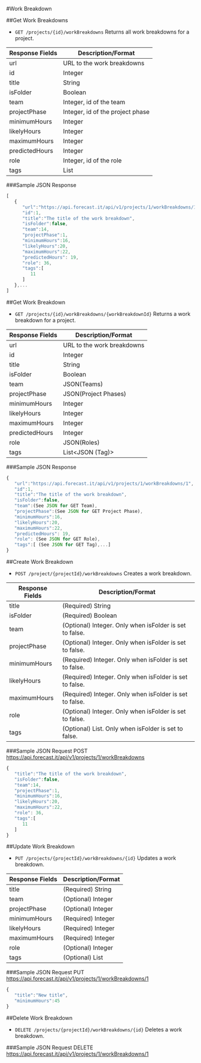 #Work Breakdown

##Get Work Breakdowns

* `GET /projects/{id}/workBreakdowns` Returns all work breakdowns for a project.

|Response Fields | Description/Format|
|------------ | -------------|
|url | URL to the work breakdowns|
|id | Integer|
|title | String|
|isFolder | Boolean|
|team | Integer, id of the team|
|projectPhase | Integer, id of the project phase|
|minimumHours | Integer|
|likelyHours | Integer|
|maximumHours | Integer|
|predictedHours | Integer|
|role | Integer, id of the role|
|tags | List<Integer>|

###Sample JSON Response
```javascript
[
   {
      "url":"https://api.forecast.it/api/v1/projects/1/workBreakdowns/1",
      "id":1,
      "title":"The title of the work breakdown",
      "isFolder":false,
      "team":14,
      "projectPhase":1,
      "minimumHours":16,
      "likelyHours":20,
      "maximumHours":22,
      "predictedHours": 19,
      "role": 36,
      "tags":[
         11
      ]
   },...
]
```

##Get Work Breakdown

* `GET /projects/{id}/workBreakdowns/{workBreakdownId}` Returns a work breakdown for a project.

|Response Fields | Description/Format|
|------------ | -------------|
|url | URL to the work breakdowns|
|id | Integer|
|title | String|
|isFolder | Boolean|
|team | JSON(Teams)|
|projectPhase | JSON(Project Phases)|
|minimumHours | Integer|
|likelyHours | Integer|
|maximumHours | Integer|
|predictedHours | Integer|
|role | JSON(Roles)|
|tags | List<JSON (Tag)>|

###Sample JSON Response
```javascript
{
   "url":"https://api.forecast.it/api/v1/projects/1/workBreakdowns/1",
   "id":1,
   "title":"The title of the work breakdown",
   "isFolder":false,
   "team":(See JSON for GET Team),
   "projectPhase":(See JSON for GET Project Phase),
   "minimumHours":16,
   "likelyHours":20,
   "maximumHours":22,
   "predictedHours": 19,
   "role": (See JSON for GET Role),
   "tags":[ (See JSON for GET Tag),...]
}
```

##Create Work Breakdown

* `POST /project/{projectId}/workBreakdowns` Creates a work breakdown.

|Response Fields | Description/Format|
|------------ | -------------|
|title | (Required) String|
|isFolder | (Required) Boolean|
|team | (Optional) Integer. Only when isFolder is set to false.|
|projectPhase | (Optional) Integer. Only when isFolder is set to false.|
|minimumHours | (Required) Integer. Only when isFolder is set to false.|
|likelyHours | (Required) Integer. Only when isFolder is set to false.|
|maximumHours | (Required) Integer. Only when isFolder is set to false.|
|role | (Optional) Integer. Only when isFolder is set to false.|
|tags | (Optional) List<Integer>. Only when isFolder is set to false.|

###Sample JSON Request
POST https://api.forecast.it/api/v1/projects/1/workBreakdowns

```javascript
{
   "title":"The title of the work breakdown",
   "isFolder":false,
   "team":14,
   "projectPhase":1,
   "minimumHours":16,
   "likelyHours":20,
   "maximumHours":22,
   "role": 36,
   "tags":[
      11
   ]
}
```

##Update Work Breakdown

* `PUT /projects/{projectId}/workBreakdowns/{id}` Updates a work breakdown.

|Response Fields | Description/Format|
|------------ | -------------|
|title | (Required) String|
|team | (Optional) Integer|
|projectPhase | (Optional) Integer|
|minimumHours | (Required) Integer|
|likelyHours | (Required) Integer|
|maximumHours | (Required) Integer|
|role | (Optional) Integer|
|tags | (Optional) List<Integer>|

###Sample JSON Request
PUT https://api.forecast.it/api/v1/projects/1/workBreakdowns/1

```javascript
{
   "title":"New title",
   "minimumHours":45
}
```

##Delete Work Breakdown

* `DELETE /projects/{projectId}/workBreakdowns/{id}` Deletes a work breakdown.

###Sample JSON Request
DELETE https://api.forecast.it/api/v1/projects/1/workBreakdowns/1